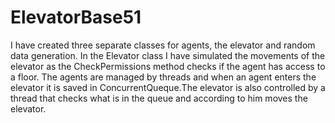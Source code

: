 # ElevatorBase51

I have created three separate classes for agents, the elevator and random data generation.
In the Elevator class I have simulated the movements of the elevator as the CheckPermissions method checks if the agent has access to a floor.
The agents are managed by threads and when an agent enters the elevator it is saved in ConcurrentQueque.Тhe elevator is also controlled by a thread that
checks what is in the queue and according to him moves the elevator.
